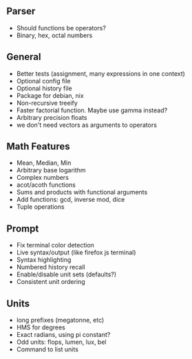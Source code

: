 ## Parser
 - Should functions be operators?
 - Binary, hex, octal numbers

## General
 - Better tests (assignment, many expressions in one context)
 - Optional config file
 - Optional history file
 - Package for debian, nix
 - Non-recursive treeify
 - Faster factorial function. Maybe use gamma instead?
 - Arbitrary precision floats
 - we don't need vectors as arguments to operators

## Math Features
 - Mean, Median, Min
 - Arbitrary base logarithm
 - Complex numbers
 - acot/acoth functions
 - Sums and products with functional arguments
 - Add functions: gcd, inverse mod, dice
 - Tuple operations

## Prompt
 - Fix terminal color detection
 - Live syntax/output (like firefox js terminal)
 - Syntax highlighting
 - Numbered history recall
 - Enable/disable unit sets (defaults?)
 - Consistent unit ordering

## Units
 - long prefixes (megatonne, etc)
 - HMS for degrees
 - Exact radians, using pi constant?
 - Odd units: flops, lumen, lux, bel
 - Command to list units